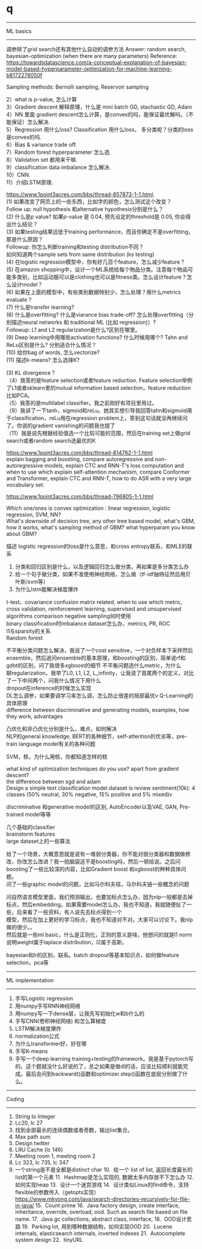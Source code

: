 # q
***********************
ML basics
***********************

调参除了grid search还有其他什么自动的调参方法
Answer: random search, bayesian-optimization (when there are many parameters)
Reference:
https://towardsdatascience.com/a-conceptual-explanation-of-bayesian-model-based-hyperparameter-optimization-for-machine-learning-b8172278050f

Sampling methods:
Bernolli sampling, Reservoir sampling

2）what is p-value, 怎么计算<br />
3）Gradient descent 解释原理，什么是 mini batch GD, stachastic GD, Adam<br />
4）NN 里面 gradient descent怎么计算，是convex的吗，能保证最优解吗，（不能保证）怎么解决.<br />
5）Regression 用什么loss? Classification 用什么loss， 多分类呢？分类的loss是convex的吗.<br />
6）Bias & variance trade off. <br />
7）Random forest hyperparameter 怎么选. <br />
8）Validation set 都用来干嘛. <br />
9）classification data imbalance 怎么解决. <br />
10）CNN. <br />
11）介绍LSTM原理. <br />

https://www.1point3acres.com/bbs/thread-857873-1-1.html. <br />
(1) 如果改变了网页上的一些东西，比如字的颜色，怎么测试这个改变？  <br />
Follow up: null hypothesis 和alternative hypothesis分别是什么？  <br />
(2) 什么是p value? 如果p-value 是 0.04, 预先设定的threshold是 0.05, 你会得出什么结论？  <br />
(3) 如果testing结果远低于training performance，而且你确定不是overfitting，那是什么原因？  <br />
Followup: 你怎么判断training和testing distribution不同？<br />
如何知道两个sample sets from same distribution (ks testing)<br />
(4) 在logistic regression模型中，你有好几百个feature，怎么减少feature？<br />
(5) 在amazon shopping中，设计一个ML系统给每个物品分类。注意每个物品可能多类别，比如运动服可以是clothing也可以是fitness类。怎么设计feature？怎么设计model？<br />
(6) 如果在上面的模型中，有些类别数据特别少，怎么处理？用什么metrics evaluate？<br />
(7) 什么是transfer learning? <br />
(8) 什么是overfitting? 什么是viarance bias trade-off? 怎么处理overfitting（分别描述neural networks 和 traditional ML (比如 regression)）?<br />
Followup:  L1 and L2 regularization是什么?区别在哪里。<br />
(9) Deep learning中用哪些activation functions? 什么时候用哪个? Tahn and ReLu区别是什么? 分别适合什么情况？<br />
(10) 给你bag of words, 怎么vectorize?<br />
(11) 描述k-means? 怎么选择K?<br />

  (3) KL divergence？<br />
（4）我答的是feature selection或者feature reduction. Feature selection举例了L1或者sklearn里的mutual information based selection，feature reduction比如PCA。<br />
（5）我答的是multilabel classifier。我之前刚好有项目里用过。<br />
（9）我讲了一下tanh，sigmoid和reLu。她其实想引导我回答tahn和sigmoid用于classification，reLu用在regression problem上，答到这句话就没再继续问了。你说的gradient vanishing的问题我也提了<br />
（11）我是说先根据经验值选一个比较可能的范围，然后在training set上做grid search或者random search选最优的K<br />

https://www.1point3acres.com/bbs/thread-814762-1-1.html<br />
explain bagging and boosting, compare autoregressive and non-autoregressive models, explain CTC and RNN-T's loss computation and when to use which
explain self-attention mechanism, compare Conformer and Transformer, explain CTC and RNN-T, how to do ASR with a very large vocabulary set.<br />

https://www.1point3acres.com/bbs/thread-796805-1-1.html<br />

Which one/ones is convex optimization : linear regression, logistic regression, SVM, NN?<br />
What's downside of decision tree, any other tree based model, what's GBM, how it works, what's sampling method of GBM? what hyperparam you know about GBM?<br />

描述 logistic regression的loss是什么意思，和cross entropy联系，和MLE的联系

1. 分类和回归区别是什么，以及逻辑回归怎么做分类，再如果是多分类怎么办
2. 给一个句子做分类，如果不准使用神经网络，怎么做（tf-idf抽特征然后用贝叶斯/svm等）
4. 为什么lstm能解决梯度爆炸

t-test、covariance
confusion matrix related, when to use which metric, cross validation, reinforcement learning, supervised and unsupervised algorithms comparison
negative sampling何时使用<br />
binary classification时imbalance dataset怎么办，metrics, PR, ROC<br />
l1与sparsity的关系<br />
Random forest<br />

不平衡分类问题怎么解决，我说了一个cost sensitive，一个对负样本下采样然后ensemble，然后追问ensemble的基本原理，和boosting的区别，简单说rf和gdbt的区别，问了我很多xgboost的细节
不平衡问题选什么metric，为什么<br />
聊regularization，我举了L0, L1, L2, L_infinity，让我说了首尾两个的定义，对比了一下中间两个，问我什么情况下用什么<br />
dropout在inference的时候怎么实现<br />
DL怎么调参，如果要调学习率怎么调，怎么防止很差的局部最优v
Q-Learning的具体原理<br />
difference between discriminative and generating models, examples, how they work, advantages<br />

凸优化和非凸优化分别是什么，难点，如何解决<br />
NLP的general knowledge, BERT的各种细节，self-attention的优劣等，pre-train language model有关的各种问题<br />

SVM，核，为什么用核，你都知道怎样的核

what kind of optimization techniques do you use? apart from gradient descent?<br />
the difference between sgd and adam<br />
Design a simple text classification model.dataset is review sentiment(10k): 4 classes (50% neutral, 30% negative, 15% positive and 5% mixed)v

discriminative 和generative model的区别, AutoEncoder以及VAE, GAN, Pre-trained model等等<br />

几个基础的classifier<br />
brainstorm features<br />
large dataset上的一些算法<br />

给了一个场景，大概意思就是说有一堆弱分类器，你不能对弱分类器和数据做修改，你改怎么改进？我一拍脑袋这不是boosting吗，然后一顿给说。之后问boosting了一些比较深的内容，比如Gradient boost 和xgboost的种种具体问题。<br />
问了一些graphic model的问题，比如马尔科夫毯，马尔科夫链一些概念的问题<br />

问自然语言模型里面，我们预测输出，也要加标点怎么办，因为nlp一般都是去掉标点，然后embedding。如果需要model怎么办。我也不知道，我就随便扯了一些，后来看了一些资料，有人说先去标点得到一个<br />
模型，然后在加上更好的学习标点，我也不知道对不对。大家可以讨论下。我nlp做的很少。。<br />
然后就是一些ml basic，什么是正则化，正则的意义是啥，他想问的就是l1 norm 说明weight属于laplace distribution，l2属于高斯。<br />

bayesian和lr的区别，联系。batch dropout等基本知识点，如何做feature selection，pca等<br />

***********************
ML implementation
***********************
1. 手写Logistic regression
2. 用numpy手写RNN神经网络
3. 用numpy写一下dense层，让我先写初始化w和b什么的
4. 手写CNN(卷积神经网络) 和怎么算梯度
5. LSTM解决梯度爆炸
6. normalization公式
7. 为什么transformer好，好在哪
8. 手写K-means
9. 手写一个deep learning training+testing的framework。我是基于pytorch写的。这个题就没什么好说的了，总之如果是做dl的话，应该比较顺利就能完成。最后会问到ba‍ckward()函数和optimizer.step()函数在底层分别做了什么。

************************
Coding
************************
1. 	String to Integer
2. 	Lc20, lc 27
3. 	找到全部最长的连续偶数或者奇数，输出list集合。
4. 	Max path sum
5. 	Design twitter
6. 	LRU Cache (lc 146)
7. 	Meeting room 1, meeting room 2
8. 	Lc 323, lc 735, lc 347
9. 	一个string是不是全都是distinct char
10.  给一个 list of list, 返回长度最长的list的第一个元素
11.  Hashmap是怎么实现的, 数据太多内存放不下怎么办
12.  如何实现heap
13.  设计一个迷宫游戏
14.  设计类似Linux的find命令，支持flexible的参数传入（getopts实现）
https://www.mkyong.com/java/search-directories-recursively-for-file-in-java/
15.  Count prime
16.  Java factory design, create interface, inheritance, override, overload, ood. Such as search file based on file name.
17.  Java gc collections, abstract class, interface,
18.  OOD设计思路
19.  Parking lot, 用到哪种数据结构，如何实现OOD
20.  Lucene internals, elasticsearch internals, inverted indexes
21.  Autocomplete system design
22.  tinyURL
